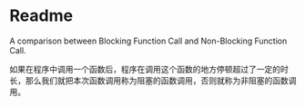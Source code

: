 # Readme
A comparison between Blocking Function Call and Non-Blocking Function Call.

如果在程序中调用一个函数后，程序在调用这个函数的地方停顿超过了一定的时长，那么我们就把本次函数调用称为阻塞的函数调用，否则就称为非阻塞的函数调用。
